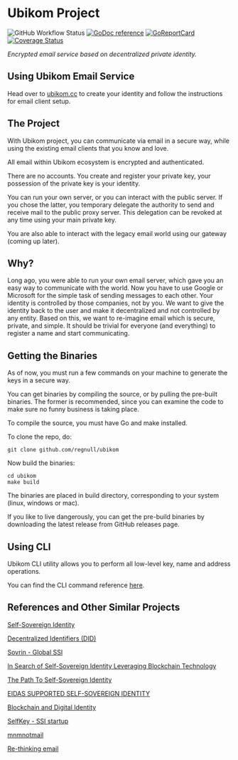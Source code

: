 # Ubikom Project

![GitHub Workflow Status](https://github.com/regnull/ubikom/actions/workflows/go.yml/badge.svg)
[![GoDoc reference](https://img.shields.io/badge/godoc-reference-blue.svg)](https://godoc.org/github.com/regnull/ubikom)
[![GoReportCard](https://goreportcard.com/badge/github.com/regnull/ubikom)](https://goreportcard.com/report/github.com/regnull/ubikom)
[![Coverage Status](https://coveralls.io/repos/github/regnull/ubikom/badge.svg?branch=master)](https://coveralls.io/github/regnull/ubikom?branch=master)

*Encrypted email service based on decentralized private identity.*

## Using Ubikom Email Service

Head over to [ubikom.cc](https://ubikom.cc) to create your identity and follow the instructions for email client setup.

## The Project

With Ubikom project, you can communicate via email in a secure way, while using the existing email clients that you know and love.

All email within Ubikom ecosystem is encrypted and authenticated.

There are no accounts. You create and register your private key, your possession of the private key is your identity.

You can run your own server, or you can interact with the public server. If you chose the latter, you temporary delegate the authority
to send and receive mail to the public proxy server. This delegation can be revoked at any time using your main private key.

You are also able to interact with the legacy email world using our gateway (coming up later).

## Why?

Long ago, you were able to run your own email server, which gave you an easy way to communicate with the world. Now you have to use Google or Microsoft for the simple task of sending messages to each other. Your identity is controlled by those companies, not by you. We want to give the identity back to the user and make it decentralized and not controlled by any entity. Based on this, we want to re-imagine email which is secure, private, and simple. It should be trivial for everyone (and everything) to register a name and start communicating.

## Getting the Binaries

As of now, you must run a few commands on your machine to generate the keys in a secure way. 

You can get binaries by compiling the source, or by pulling the pre-built binaries. The former is recommended, since you can examine the code to make sure no funny business is taking place. 

To compile the source, you must have Go and make installed.

To clone the repo, do:

```
git clone github.com/regnull/ubikom
```

Now build the binaries:

```
cd ubikom
make build
```

The binaries are placed in build directory, corresponding to your system (linux, windows or mac).

If you like to live dangerously, you can get the pre-build binaries by downloading the latest release from GitHub releases page.

## Using CLI

Ubikom CLI utility allows you to perform all low-level key, name and address operations. 

You can find the CLI command reference [here](https://github.com/regnull/ubikom/blob/master/doc/cli.md).

## References and Other Similar Projects

[Self-Sovereign Identity](https://en.wikipedia.org/wiki/Self-sovereign_identity)

[Decentralized Identifiers (DID)](https://www.w3.org/TR/did-core/)

[Sovrin - Global SSI](https://sovrin.org)

[In Search of Self-Sovereign Identity Leveraging Blockchain Technology](https://ieeexplore.ieee.org/document/8776589)

[The Path To Self-Sovereign Identity](http://www.lifewithalacrity.com/2016/04/the-path-to-self-soverereign-identity.html)

[EIDAS SUPPORTED SELF-SOVEREIGN IDENTITY](https://ec.europa.eu/futurium/en/system/files/ged/eidas_supported_ssi_may_2019_0.pdf)

[Blockchain and Digital Identity](https://www.eublockchainforum.eu/sites/default/files/report_identity_v0.9.4.pdf)

[SelfKey - SSI startup](https://selfkey.org)

[mnmnotmail](https://mnmnotmail.org)

[Re-thinking email](https://liw.fi/rethinking-email/)
